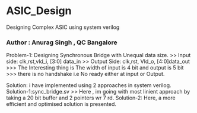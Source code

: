 # ASIC_Design 
Designing Complex ASIC  using system verilog
### Author : Anurag Singh , QC Bangalore
Problem-1: Designing Synchronous Bridge with Unequal data size.
        >> Input side: clk,rst,vld_i, [3:0] data_in
        >> Output Side: clk,rst, Vld_o, [4:0]data_out
      >>> The Interesting thing is The width of input is 4 bit and output is 5 bit
      >>> there is no handshake i.e No ready either at input or Output.
      
Solution: i have implemented using 2 approaches in system verilog.
        Solution-1:sync_bridge.sv >> Here , im going with most linient approach by taking a 20 bit buffer and 2 pointers wr 7 rd.
        Solution-2: Here, a more efficient and optimised solution is presented.
